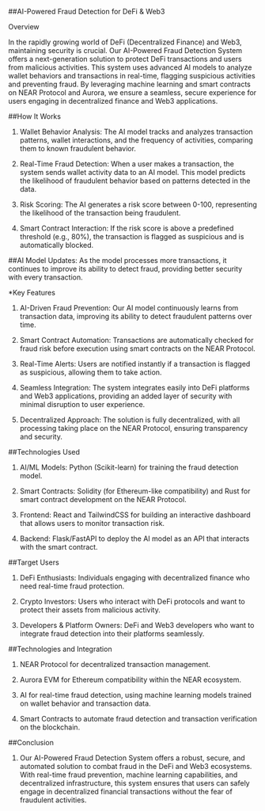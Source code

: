 ##AI-Powered Fraud Detection for DeFi & Web3

Overview

In the rapidly growing world of DeFi (Decentralized Finance) and Web3, maintaining security is crucial. 
Our AI-Powered Fraud Detection System offers a next-generation solution to protect DeFi transactions and users from malicious activities. 
This system uses advanced AI models to analyze wallet behaviors and transactions in real-time, flagging suspicious activities and preventing fraud. 
By leveraging machine learning and smart contracts on NEAR Protocol and Aurora, we ensure a seamless, secure experience for users engaging in decentralized finance and Web3 applications.


##How It Works

1) Wallet Behavior Analysis: The AI model tracks and analyzes transaction patterns, wallet interactions, and the frequency of activities, comparing them to known fraudulent behavior.

2) Real-Time Fraud Detection: When a user makes a transaction, the system sends wallet activity data to an AI model. This model predicts the likelihood of fraudulent behavior based on patterns detected in the data.

3) Risk Scoring: The AI generates a risk score between 0-100, representing the likelihood of the transaction being fraudulent.

4) Smart Contract Interaction: If the risk score is above a predefined threshold (e.g., 80%), the transaction is flagged as suspicious and is automatically blocked.

##AI Model Updates: As the model processes more transactions, it continues to improve its ability to detect fraud, providing better security with every transaction.

*Key Features

1) AI-Driven Fraud Prevention: Our AI model continuously learns from transaction data, improving its ability to detect fraudulent patterns over time.

2) Smart Contract Automation: Transactions are automatically checked for fraud risk before execution using smart contracts on the NEAR Protocol.

3) Real-Time Alerts: Users are notified instantly if a transaction is flagged as suspicious, allowing them to take action.

4) Seamless Integration: The system integrates easily into DeFi platforms and Web3 applications, providing an added layer of security with minimal disruption to user experience.

5) Decentralized Approach: The solution is fully decentralized, with all processing taking place on the NEAR Protocol, ensuring transparency and security.

##Technologies Used

1) AI/ML Models: Python (Scikit-learn) for training the fraud detection model.

2) Smart Contracts: Solidity (for Ethereum-like compatibility) and Rust for smart contract development on the NEAR Protocol.

3) Frontend: React and TailwindCSS for building an interactive dashboard that allows users to monitor transaction risk.

4) Backend: Flask/FastAPI to deploy the AI model as an API that interacts with the smart contract.

##Target Users

1) DeFi Enthusiasts: Individuals engaging with decentralized finance who need real-time fraud protection.

2) Crypto Investors: Users who interact with DeFi protocols and want to protect their assets from malicious activity.

3) Developers & Platform Owners: DeFi and Web3 developers who want to integrate fraud detection into their platforms seamlessly.

##Technologies and Integration

1) NEAR Protocol for decentralized transaction management.

2) Aurora EVM for Ethereum compatibility within the NEAR ecosystem.

3) AI for real-time fraud detection, using machine learning models trained on wallet behavior and transaction data.

4) Smart Contracts to automate fraud detection and transaction verification on the blockchain.

##Conclusion

1) Our AI-Powered Fraud Detection System offers a robust, secure, and automated solution to combat fraud in the DeFi and Web3 ecosystems. With real-time fraud prevention, machine learning capabilities, and decentralized infrastructure, this system ensures that users can safely engage in decentralized financial transactions without the fear of fraudulent activities.


